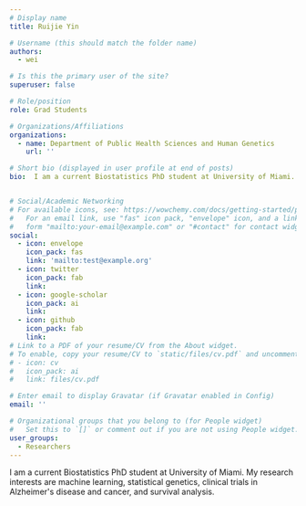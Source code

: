 ```yaml
---
# Display name
title: Ruijie Yin

# Username (this should match the folder name)
authors:
  - wei

# Is this the primary user of the site?
superuser: false

# Role/position
role: Grad Students

# Organizations/Affiliations
organizations:
  - name: Department of Public Health Sciences and Human Genetics
    url: ''

# Short bio (displayed in user profile at end of posts)
bio:  I am a current Biostatistics PhD student at University of Miami. My research interests are machine learning, statistical genetics, clinical trials in Alzheimer's disease and cancer, and survival analysis.


# Social/Academic Networking
# For available icons, see: https://wowchemy.com/docs/getting-started/page-builder/#icons
#   For an email link, use "fas" icon pack, "envelope" icon, and a link in the
#   form "mailto:your-email@example.com" or "#contact" for contact widget.
social:
  - icon: envelope
    icon_pack: fas
    link: 'mailto:test@example.org'
  - icon: twitter
    icon_pack: fab
    link: 
  - icon: google-scholar
    icon_pack: ai
    link: 
  - icon: github
    icon_pack: fab
    link: 
# Link to a PDF of your resume/CV from the About widget.
# To enable, copy your resume/CV to `static/files/cv.pdf` and uncomment the lines below.
# - icon: cv
#   icon_pack: ai
#   link: files/cv.pdf

# Enter email to display Gravatar (if Gravatar enabled in Config)
email: ''

# Organizational groups that you belong to (for People widget)
#   Set this to `[]` or comment out if you are not using People widget.
user_groups:
  - Researchers
---
```


I am a current Biostatistics PhD student at University of Miami. My research interests are machine learning, statistical genetics, clinical trials in Alzheimer's disease and cancer, and survival analysis.
